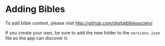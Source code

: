 # Adding Bibles

To add bible content, please visit http://github.com/digitalbiblesociety/

If you create your own, be sure to add the new folder to the `versions.json` file so the app can discover it.